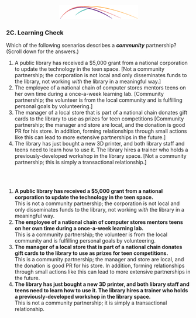 <div style="text-align:center"><img src="/logo/Connectedlib-Logo-Graph.png"></div>

### 2C. Learning Check

Which of the following scenarios describes a _**community**_ partnership? (Scroll down for the answers.)

1.  A public library has received a $5,000 grant from a national corporation to update the technology in the teen space. [Not a community partnership; the corporation is not local and only disseminates funds to the library, not working _with_ the library in a meaningful way.]
2. The employee of a national chain of computer stores mentors teens on her own time during a once-a-week learning lab. [Community partnership; the volunteer is from the local community and is fulfilling personal goals by volunteering.]
3. The manager of a local store that is part of a national chain donates gift cards to the library to use as prizes for teen competitions [Community partnership; the manager and store are local, and the donation is good PR for his store. In addition, forming relationships through small actions like this can lead to more extensive partnerships in the future.]
4. The library has just bought a new 3D printer, and both library staff and teens need to learn how to use it. The library hires a trainer who holds a previously-developed workshop in the library space. [Not a community partnership; this is simply a transactional relationship.]
<div style="height:500;">&nbsp;</div>
&nbsp;&nbsp;&nbsp;&nbsp;&nbsp;&nbsp;&nbsp;&nbsp;&nbsp;&nbsp;

1.  **A public library has received a $5,000 grant from a national corporation to update the technology in the teen space.**<br/>This is not a community partnership; the corporation is not local and only disseminates funds to the library, not working _with_ the library in a meaningful way.
2. **The employee of a national chain of computer stores mentors teens on her own time during a once-a-week learning lab.**<br/> This is a community partnership; the volunteer is from the local community and is fulfilling personal goals by volunteering.
3. **The manager of a local store that is part of a national chain donates gift cards to the library to use as prizes for teen competitions.**<br/>This is a community partnership; the manager and store are local, and the donation is good PR for his store. In addition, forming relationships through small actions like this can lead to more extensive partnerships in the future.
4. **The library has just bought a new 3D printer, and both library staff and teens need to learn how to use it. The library hires a trainer who holds a previously-developed workshop in the library space.**<br/>This is not a community partnership; it is simply a transactional relationship.